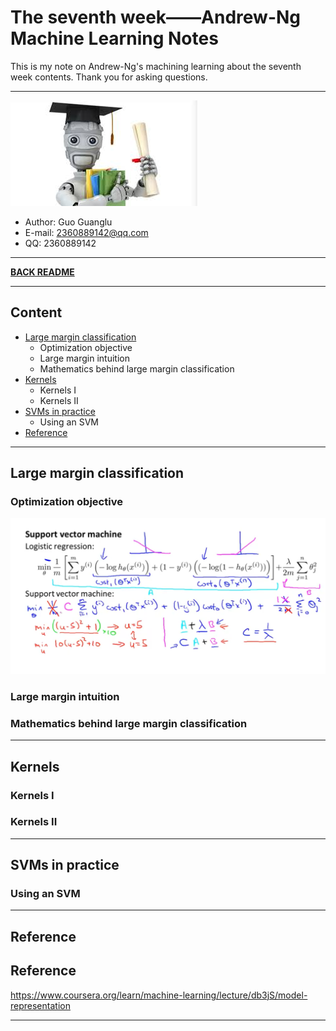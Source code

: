 # The seventh week——Andrew-Ng Machine Learning Notes  
This is my note on Andrew-Ng's machining learning about the seventh week contents. Thank you for asking questions.

***
[![](/picture/the_first_week/fig_ML.jpg)][Andrew-Ng-coursera]  
- Author: Guo Guanglu  
- E-mail: 2360889142@qq.com
- QQ: 2360889142  

*** 
[**BACK README**](README.md)  

***
## Content  
* [Large margin classification](#large-margin-classification)  
	* Optimization objective  
  	* Large margin intuition  
 	* Mathematics behind large margin classification  
* [Kernels](#kernels)  
	* Kernels I  
	* Kernels II  
* [SVMs in practice](#svms-in-practice)  
 	* Using an SVM  
* [Reference](#reference)  

***
Large margin classification  
-----
### Optimization objective  
![](/picture/the_seventh_week/svm1.png)  

### Large margin intuition  

### Mathematics behind large margin classification  

***  
Kernels  
----  
### Kernels I  

### Kernels II  

***  
SVMs in practice  
-----  
### Using an SVM  

***  
Reference  
----  
Reference  
-----  
https://www.coursera.org/learn/machine-learning/lecture/db3jS/model-representation  

---------------------------------------------------------
[Andrew-Ng-coursera]:https://www.coursera.org/learn/machine-learning/lecture/db3jS/model-representation "Andrew Ng coursera"

